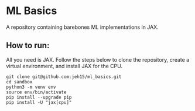 # ML Basics
A repository containing barebones ML implementations in JAX.

## How to run:
All you need is JAX.
Follow the steps below to clone the repository, create a virtual environment, and install JAX for the CPU.

```
git clone git@github.com:jeh15/ml_basics.git
cd sandbox
python3 -m venv env
source env/bin/activate
pip install --upgrade pip
pip install -U "jax[cpu]"
```
